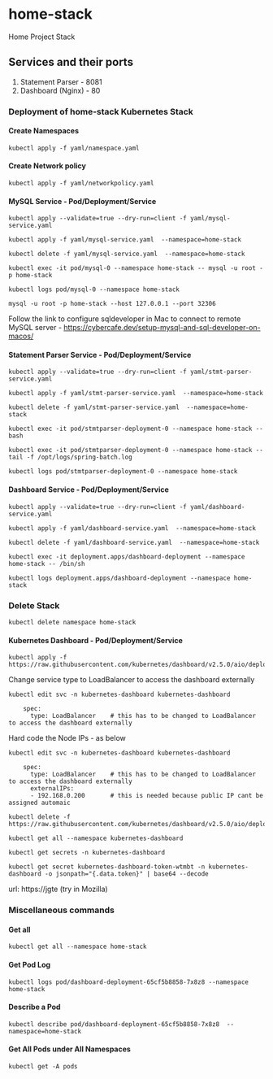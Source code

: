 # home-stack
Home Project Stack

## Services and their ports
1. Statement Parser - 8081
2. Dashboard (Nginx) - 80

### Deployment of home-stack Kubernetes Stack
#### Create Namespaces
````
kubectl apply -f yaml/namespace.yaml
````
#### Create Network policy
````
kubectl apply -f yaml/networkpolicy.yaml
````
#### MySQL Service - Pod/Deployment/Service
````
kubectl apply --validate=true --dry-run=client -f yaml/mysql-service.yaml 
````
````
kubectl apply -f yaml/mysql-service.yaml  --namespace=home-stack
````
````
kubectl delete -f yaml/mysql-service.yaml  --namespace=home-stack
````
````
kubectl exec -it pod/mysql-0 --namespace home-stack -- mysql -u root -p home-stack
````
````
kubectl logs pod/mysql-0 --namespace home-stack
````
````
mysql -u root -p home-stack --host 127.0.0.1 --port 32306
````
Follow the link to configure sqldeveloper in Mac to connect to remote MySQL server - https://cybercafe.dev/setup-mysql-and-sql-developer-on-macos/
#### Statement Parser Service - Pod/Deployment/Service
````
kubectl apply --validate=true --dry-run=client -f yaml/stmt-parser-service.yaml 
````
````
kubectl apply -f yaml/stmt-parser-service.yaml  --namespace=home-stack
````
````
kubectl delete -f yaml/stmt-parser-service.yaml  --namespace=home-stack
````
````
kubectl exec -it pod/stmtparser-deployment-0 --namespace home-stack -- bash
````
````
kubectl exec -it pod/stmtparser-deployment-0 --namespace home-stack -- tail -f /opt/logs/spring-batch.log
````
````
kubectl logs pod/stmtparser-deployment-0 --namespace home-stack
````
#### Dashboard Service - Pod/Deployment/Service
````
kubectl apply --validate=true --dry-run=client -f yaml/dashboard-service.yaml 
````
````
kubectl apply -f yaml/dashboard-service.yaml  --namespace=home-stack
````
````
kubectl delete -f yaml/dashboard-service.yaml  --namespace=home-stack
````
````
kubectl exec -it deployment.apps/dashboard-deployment --namespace home-stack -- /bin/sh
````
````
kubectl logs deployment.apps/dashboard-deployment --namespace home-stack
````
### Delete Stack
````
kubectl delete namespace home-stack 
````
#### Kubernetes Dashboard - Pod/Deployment/Service
````
kubectl apply -f https://raw.githubusercontent.com/kubernetes/dashboard/v2.5.0/aio/deploy/recommended.yaml
````
Change service type to LoadBalancer to access the dashboard externally
````
kubectl edit svc -n kubernetes-dashboard kubernetes-dashboard

	spec:
	  type: LoadBalancer	# this has to be changed to LoadBalancer to access the dashboard externally 
````
Hard code the Node IPs - as below
````
kubectl edit svc -n kubernetes-dashboard kubernetes-dashboard

	spec:
	  type: LoadBalancer	# this has to be changed to LoadBalancer to access the dashboard externally 
	  externalIPs:
	  - 192.168.0.200		# this is needed because public IP cant be assigned automaic
````
````
kubectl delete -f https://raw.githubusercontent.com/kubernetes/dashboard/v2.5.0/aio/deploy/recommended.yaml
````
````
kubectl get all --namespace kubernetes-dashboard
````
````
kubectl get secrets -n kubernetes-dashboard
````
````
kubectl get secret kubernetes-dashboard-token-wtmbt -n kubernetes-dashboard -o jsonpath="{.data.token}" | base64 --decode
````
url: https://jgte (try in Mozilla)
### Miscellaneous commands
#### Get all 
````
kubectl get all --namespace home-stack
````
#### Get Pod Log
````
kubectl logs pod/dashboard-deployment-65cf5b8858-7x8z8 --namespace home-stack
````
#### Describe a Pod
````
kubectl describe pod/dashboard-deployment-65cf5b8858-7x8z8  --namespace=home-stack
````
#### Get All Pods under All Namespaces
````
kubectl get -A pods
````
